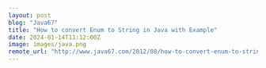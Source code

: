 ```yaml
---
layout: post
blog: "Java67"
title: "How to convert Enum to String in Java with Example"
date: 2024-01-14T11:12:00Z
image: images/java.png
remote_url: "http://www.java67.com/2012/08/how-to-convert-enum-to-string-in-java.html"
---
```

